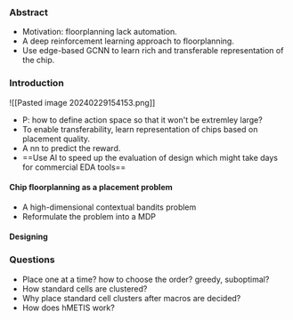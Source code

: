 ### Abstract

* Motivation: floorplanning lack automation.
* A deep reinforcement learning approach to floorplanning.
* Use edge-based GCNN to learn rich and transferable representation of the chip.

### Introduction

![[Pasted image 20240229154153.png]]

* P: how to define action space so that it won't be extremley large?
* To enable transferability, learn representation of chips based on placement quality.
* A nn to predict the reward.
* ==Use AI to speed up the evaluation of design which might take days for commercial EDA tools==

#### Chip floorplanning as a placement problem

* A high-dimensional contextual bandits problem
* Reformulate the problem into a MDP

#### Designing

### Questions

* Place one at a time? how to choose the order? greedy, suboptimal?
* How standard cells are clustered?
* Why place standard cell clusters after macros are decided?
* How does hMETIS work?